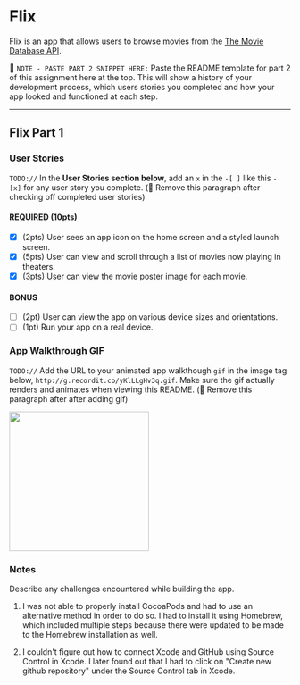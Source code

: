 # Flix

Flix is an app that allows users to browse movies from the [The Movie Database API](http://docs.themoviedb.apiary.io/#).

📝 `NOTE - PASTE PART 2 SNIPPET HERE:` Paste the README template for part 2 of this assignment here at the top. This will show a history of your development process, which users stories you completed and how your app looked and functioned at each step.

---

## Flix Part 1

### User Stories
`TODO://` In the **User Stories section below**, add an `x` in the `-[ ]` like this `- [x]` for any user story you complete. (🚫 Remove this paragraph after checking off completed user stories)

#### REQUIRED (10pts)
- [X] (2pts) User sees an app icon on the home screen and a styled launch screen.
- [X] (5pts) User can view and scroll through a list of movies now playing in theaters.
- [X] (3pts) User can view the movie poster image for each movie.

#### BONUS
- [ ] (2pt) User can view the app on various device sizes and orientations.
- [ ] (1pt) Run your app on a real device.

### App Walkthrough GIF
`TODO://` Add the URL to your animated app walkthough `gif` in the image tag below, `http://g.recordit.co/yKlLLgHv3q.gif`. Make sure the gif actually renders and animates when viewing this README. (🚫 Remove this paragraph after after adding gif)

<img src="http://g.recordit.co/yKlLLgHv3q.gif" width=250><br>

### Notes
Describe any challenges encountered while building the app.
1. I was not able to properly install CocoaPods and had to use an alternative method in order to do so. I had to install it using Homebrew, which included multiple steps because there were updated to be made to the Homebrew installation as well. 

2. I couldn't figure out how to connect Xcode and GitHub using Source Control in Xcode. I later found out that I had to click on "Create new github repository" under the Source Control tab in Xcode.  
